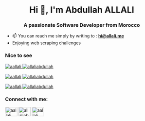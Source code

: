 <h1 align="center">Hi 👋, I'm Abdullah ALLALI</h1>
<h3 align="center">A passionate Software Developer from Morocco</h3>

- 📫 You can reach me simply by writing to : **hi@allali.me**
- Enjoying web scraping challenges

 <h3 align="left">Nice to see</h3>
 
<p align="left">
 <a href="https://github.com/aallali/42-ft-linear-regression" target="blank"><img align="center" src="https://github-readme-stats.vercel.app/api/pin/?username=aallali&repo=42-ft-linear-regression" alt="aallali"/>
 </a>
 <a href="https://github.com/aallali/42-DSLR" target="blank"><img align="center" src="https://github-readme-stats.vercel.app/api/pin/?username=aallali&repo=42-DSLR" alt="allaliabdullah"/>
 </a>
</p>
  
  
<p align="left">
 <a href="https://github.com/aallali/42-HyperTube" target="blank"><img align="center" src="https://github-readme-stats.vercel.app/api/pin/?username=aallali&repo=42-HyperTube" alt="aallali"/>
 </a>
 <a  href="https://github.com/aallali/42-Matcha" target="blank"><img align="center" src="https://github-readme-stats.vercel.app/api/pin/?username=aallali&repo=42-Matcha" alt="allaliabdullah"/>
 </a>
</p>
  
  
<p align="left">
 <a href="https://github.com/aallali/42-Fillit" target="blank"><img align="center" src="https://github-readme-stats.vercel.app/api/pin/?username=aallali&repo=42-Fillit" alt="aallali"/>
 </a>
 <a  href="https://github.com/aallali/42-Fractol" target="blank"><img align="center" src="https://github-readme-stats.vercel.app/api/pin/?username=aallali&repo=42-Fractol" alt="allaliabdullah"/>
 </a>
</p>
  
<h3 align="left">Connect with me:</h3>
<p align="left">
<a href="https://dev.to/aallali" target="blank"><img align="center" src="https://cdn.jsdelivr.net/npm/simple-icons@3.0.1/icons/dev-dot-to.svg" alt="aallali" height="30" width="40" /></a>
<a href="https://twitter.com/allaliabdullah" target="blank"><img align="center" src="https://cdn.jsdelivr.net/npm/simple-icons@3.0.1/icons/twitter.svg" alt="allaliabdullah" height="30" width="40" /></a>
<a href="https://linkedin.com/in/aallali" target="blank"><img align="center" src="https://cdn.jsdelivr.net/npm/simple-icons@3.0.1/icons/linkedin.svg" alt="aallali" height="30" width="40" /></a>
</p>
